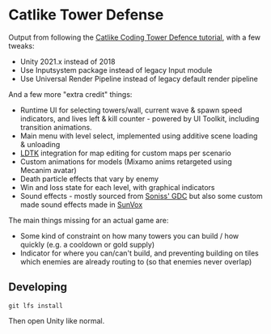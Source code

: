 # Catlike Tower Defense

Output from following the [Catlike Coding Tower Defence tutorial](https://catlikecoding.com/unity/tutorials/tower-defense/), with a few tweaks:

* Unity 2021.x instead of 2018
* Use Inputsystem package instead of legacy Input module
* Use Universal Render Pipeline instead of legacy default render pipeline

And a few more "extra credit" things:

* Runtime UI for selecting towers/wall, current wave & spawn speed indicators, and lives left & kill counter - powered by UI Toolkit, including transition animations.
* Main menu with level select, implemented using additive scene loading & unloading
* [LDTK](https://ldtk.io/) integration for map editing for custom maps per scenario
* Custom animations for models (Mixamo anims retargeted using Mecanim avatar)
* Death particle effects that vary by enemy
* Win and loss state for each level, with graphical indicators
* Sound effects - mostly sourced from [Soniss' GDC](https://sonniss.com/gameaudiogdc) but also some custom made sound effects made in [SunVox](https://warmplace.ru/soft/sunvox/)

The main things missing for an actual game are:

* Some kind of constraint on how many towers you can build / how quickly (e.g. a cooldown or gold supply)
* Indicator for where you can/can't build, and preventing building on tiles which enemies are already routing to (so that enemies never overlap)

## Developing

```shell
git lfs install
```

Then open Unity like normal.

